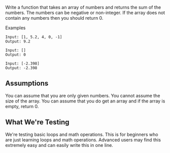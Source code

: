 Write a function that takes an array of numbers and returns the sum of the numbers. The numbers can be negative or non-integer. If the array does not contain any numbers then you should return 0.

Examples
```
Input: [1, 5.2, 4, 0, -1]
Output: 9.2

Input: []
Output: 0

Input: [-2.398]
Output: -2.398
```

## Assumptions
You can assume that you are only given numbers.
You cannot assume the size of the array.
You can assume that you do get an array and if the array is empty, return 0.
## What We're Testing
We're testing basic loops and math operations. This is for beginners who are just learning loops and math operations.
Advanced users may find this extremely easy and can easily write this in one line.